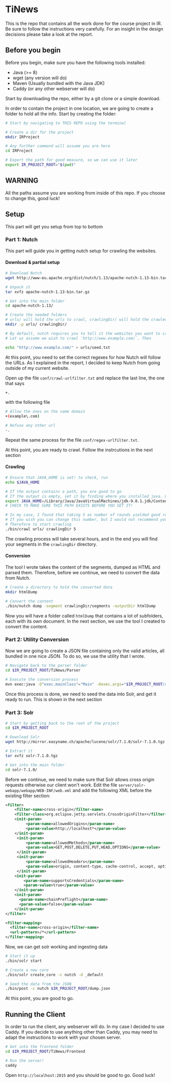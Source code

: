 # TiNews

This is the repo that contains all the work done for the course project in IR. Be sure to follow the instructions very carefully. For an insight in the design decisions please take a look at the report.

## Before you begin
Before you begin, make sure you have the following tools installed:

 * Java (>= 8)
 * wget (any version will do)
 * Maven (Usually bundled with the Java JDK)
 * Caddy (or any other webserver will do)

Start by downloading the repo, either by a git clone or a simple download.

In order to contain the project in one location, we are going to create a folder to hold all the info. Start by creating the folder:

```bash
# Start by navigating to THIS REPO using the terminal 

# Create a dir for the project
mkdir IRProject

# Any further command will assume you are here
cd IRProject 

# Export the path for good measure, so we can use it later
export IR_PROJECT_ROOT="$(pwd)"
```

## WARNING
All the paths assume you are working from inside of this repo. If you choose to change this, good luck!

## Setup
This part will get you setup from top to bottom 
### Part 1: Nutch
This part will guide you in getting nutch setup for crawling the websites. 

#### Download & partial setup
 	
```bash
# Download Nutch
wget http://www-eu.apache.org/dist/nutch/1.13/apache-nutch-1.13-bin.tar.gz

# Unpack it
tar xvfz apache-nutch-1.13-bin.tar.gz

# Get into the main folder
cd apache-nutch-1.13/

# Create the needed folders
# urls/ will hold the urls to crawl, crawlingDir/ will hold the crawled data
mkdir -p urls/ crawlingDir/ 	

# By default, nutch requires you to tell it the websites you want to crawl. 
# Let us assume we wish to crawl `http://www.example.com/`. Then

echo "http://www.example.com/" > urls/seed.txt 
```
At this point, you need to set the correct regexes for how Nutch will follow the URLs. As I explained in the report, I decided to keep Nutch from going outside of my current website.

Open up the file `conf/crawl-urlfilter.txt` and replace the last line, the one that says

```bash
+.
```

with the following file

```bash
# Allow the ones on the same domain
+(example\.com)

# Refuse any other url
-.
```

Repeat the same process for the file `conf/regex-urlfilter.txt`.

At this point, you are ready to crawl. Follow the instrcutions in the next section

#### Crawling

```bash
# Ensure that JAVA_HOME is set! to check, run
echo $JAVA_HOME

# If the output contains a path, you are good to go
# If the output is empty, set it by finding where you installed java. On my case, it was at
export JAVA_HOME=/Library/Java/JavaVirtualMachines/jdk-9.0.1.jdk/Contents/Home
# CHECK TO MAKE SURE THIS PATH EXISTS BEFORE YOU SET IT!

# In my case, I found that taking 5 as number of rounds yielded good results. 
# If you wish you can change this number, but I would not recommend you go under this value.
# Therefore to start crawling
./bin/crawl urls/ crawlingDir 5
```
The crawling process will take several hours, and in the end you will find your segments in the `crawlingDir` directory. 


#### Conversion
The tool I wrote takes the content of the segments, dumped as HTML and parsed them. Therefore, before we continue, we need to convert the data from Nutch. 

```bash
# Create a directory to hold the converted data
mkdir htmlDump

# Convert the content
./bin/nutch dump -segment crawlingDir/segments -outputDir htmlDump
```

Now you will have a folder called `htmlDump` that contains a lot of subfolders, each with its own document. In the next section, we use the tool I created to convert the content.

### Part 2: Utility Conversion
Now we are going to create a JSON file containing only the valid articles, all bundled in one nice JSON. To do so, we use the utility that I wrote.

```bash
# Navigate back to the parser folder
cd $IR_PROJECT_ROOT/TiNews/Parser
 
# Execute the conversion process
mvn exec:java -D"exec.mainClass"="Main" -Dexec.args="$IR_PROJECT_ROOT/apache-nutch-1.13/htmlDump $IR_PROJECT_ROOT/dump.json"
```

Once this process is done, we need to seed the data into Solr, and get it ready to run. This is shown in the next section

### Part 3: Solr
```bash
# Start by getting back to the root of the project
cd $IR_PROJECT_ROOT

# Download Solr
wget http://mirror.easyname.ch/apache/lucene/solr/7.1.0/solr-7.1.0.tgz

# Extract it
tar xvfz solr-7.1.0.tgz

# Get into the main folder
cd solr-7.1.0/
```

Before we continue, we need to make sure that Solr allows cross origin requests otherwise our client won't work. Edit the file `server/solr-webapp/webapp/WEB-INF/web.xml` and add the following XML before the existing filter section:

```xml
<filter>
    <filter-name>cross-origin</filter-name>
    <filter-class>org.eclipse.jetty.servlets.CrossOriginFilter</filter-class>
    <init-param>
         <param-name>allowedOrigins</param-name>
         <param-value>http://localhost*</param-value>
    </init-param>
     <init-param>
         <param-name>allowedMethods</param-name>
         <param-value>GET,POST,DELETE,PUT,HEAD,OPTIONS</param-value>
     </init-param>
     <init-param>
         <param-name>allowedHeaders</param-name>
         <param-value>origin, content-type, cache-control, accept, options, authorization, x-requested-with</param-value>
     </init-param>
    <init-param>
        <param-name>supportsCredentials</param-name>
        <param-value>true</param-value>
    </init-param>
    <init-param>
      <param-name>chainPreflight</param-name>
      <param-value>false</param-value>
    </init-param>
</filter>

<filter-mapping>
  <filter-name>cross-origin</filter-name>
  <url-pattern>/*</url-pattern>
</filter-mapping>
```

Now, we can get solr working and ingesting data

```bash
# Start it up
./bin/solr start

# Create a new core
./bin/solr create_core -c nutch -d _default

# Seed the data from the JSON
./bin/post -c nutch $IR_PROJECT_ROOT/dump.json
```

At this point, you are good to go.

## Running the Client
In order to run the client, any webserver will do. In my case I decided to use Caddy. If you decide to use anything other than Caddy, you may need to adapt the instructions to work with your chosen server. 

```bash
# Get into the frontend folder
cd $IR_PROJECT_ROOT/TiNews/Frontend

# Run the server!
caddy
```

Open `http://localhost:2015` and you should be good to go. Good luck!

